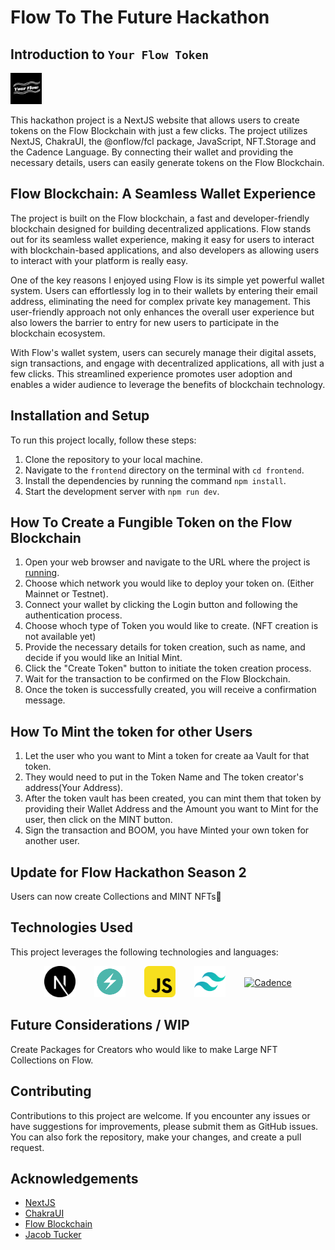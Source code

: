 # Flow To The Future Hackathon

## Introduction to `Your Flow Token`

<img src="./images/yourflow-logo2.svg" alt="YourFlowToken" width="50px" style="margin-right: 30px;">

This hackathon project is a NextJS website that allows users to create tokens on the Flow Blockchain with just a few clicks. The project utilizes NextJS, ChakraUI, the @onflow/fcl package, JavaScript, NFT.Storage and the Cadence Language. By connecting their wallet and providing the necessary details, users can easily generate tokens on the Flow Blockchain.

## Flow Blockchain: A Seamless Wallet Experience

The project is built on the Flow blockchain, a fast and developer-friendly blockchain designed for building decentralized applications. Flow stands out for its seamless wallet experience, making it easy for users to interact with blockchain-based applications, and also developers as allowing users to interact with your platform is really easy.

One of the key reasons I enjoyed using Flow is its simple yet powerful wallet system. Users can effortlessly log in to their wallets by entering their email address, eliminating the need for complex private key management. This user-friendly approach not only enhances the overall user experience but also lowers the barrier to entry for new users to participate in the blockchain ecosystem.

With Flow's wallet system, users can securely manage their digital assets, sign transactions, and engage with decentralized applications, all with just a few clicks. This streamlined experience promotes user adoption and enables a wider audience to leverage the benefits of blockchain technology.

## Installation and Setup

To run this project locally, follow these steps:

1. Clone the repository to your local machine.
2. Navigate to the `frontend` directory on the terminal with `cd frontend`.
3. Install the dependencies by running the command `npm install`.
4. Start the development server with `npm run dev`.

## How To Create a Fungible Token on the Flow Blockchain

1. Open your web browser and navigate to the URL where the project is [running](https://your-flow-token.vercel.app/).
2. Choose which network you would like to deploy your token on. (Either Mainnet or Testnet).
3. Connect your wallet by clicking the Login button and following the authentication process.
4. Choose whoch type of Token you would like to create. (NFT creation is not available yet)
5. Provide the necessary details for token creation, such as name, and decide if you would like an Initial Mint.
6. Click the "Create Token" button to initiate the token creation process.
7. Wait for the transaction to be confirmed on the Flow Blockchain.
8. Once the token is successfully created, you will receive a confirmation message.

## How To Mint the token for other Users

1. Let the user who you want to Mint a token for create aa Vault for that token.
2. They would need to put in the Token Name and The token creator's address(Your Address).
3. After the token vault has been created, you can mint them that token by providing their Wallet Address and the Amount you want to Mint for the user, then click on the MINT button.
4. Sign the transaction and BOOM, you have Minted your own token for another user.

## Update for Flow Hackathon Season 2

Users can now create Collections and MINT NFTs🥳

## Technologies Used

This project leverages the following technologies and languages:

<div style="display: flex; justify-content: center; align-items: center;">
  <a href="https://nextjs.org/" target="_blank" rel="noopener noreferrer">
    <img src="./images/nextjs.svg" alt="NextJS" width="50px" style="margin-right: 30px;">
  </a>
  <a href="https://chakra-ui.com/" target="_blank" rel="noopener noreferrer">
    <img src="./images/chakraUI.svg" alt="ChakraUI" width="50px" style="margin-right: 30px;">
  </a>
  <a href="https://developer.mozilla.org/en-US/docs/Web/JavaScript" target="_blank" rel="noopener noreferrer">
    <img src="./images/js.svg" alt="JavaScript" width="50px" style="margin-right: 30px;">
  </a>
  <a href="https://tailwindcss.com/" target="_blank" rel="noopener noreferrer">
    <img src="./images/tailwindcss.svg" alt="TailwindCSS" width="50px" style="margin-right: 30px;">
  </a>
  <a href="https://flow.com/" target="_blank" rel="noopener noreferrer">
    <img src="https://cryptologos.cc/logos/flow-flow-logo.svg?v=025" alt="Cadence" width="50px">
  </a>
</div>

## Future Considerations / WIP

Create Packages for Creators who would like to make Large NFT Collections on Flow.

## Contributing

Contributions to this project are welcome. If you encounter any issues or have suggestions for improvements, please submit them as GitHub issues. You can also fork the repository, make your changes, and create a pull request.

## Acknowledgements

- [NextJS](https://nextjs.org/)
- [ChakraUI](https://chakra-ui.com/)
- [Flow Blockchain](https://flow.com/)
- [Jacob Tucker](https://www.youtube.com/@jacobmtucker)

